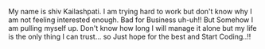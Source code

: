 My name is shiv Kailashpati. I am trying hard to work but don't know why I am not feeling interested enough. Bad for Business uh-uh!!
But Somehow I am pulling myself up. Don't know how long I will manage it alone but my life is the only thing I can trust... so Just hope for the best and Start Coding..!!
